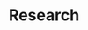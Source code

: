 ---
layout: page
title: Research
permalink: /research/
description: Information coming soon!
nav: false
nav_order: 2
# display_categories: [work, fun]
horizontal: false
---